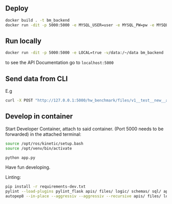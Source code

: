 ## Deploy
```bash
docker build . -t bm_backend
docker run -dit -p 5000:5000 -e MYSQL_USER=user -e MYSQL_PW=pw -e MYSQL_URL=url -e MYSQL_DB=db bm_backend
```

## Run locally
```bash
docker run -dit -p 5000:5000 -e LOCAL=true -v/data:/~/data bm_backend
```

to see the API Documentation go to `localhost:5000`

## Send data from CLI
E.g
```bash
curl -X POST "http://127.0.0.1:5000/hw_benchmark/files/v1__test__new__autobot14__1589916105" -F "meta={\"bot_type\":\"DB18p4\",\"battery_type\":\"Old Alu\",\"release\":\"master19\"}" -H  "accept: application/json" -H  "Content-Type: multipart/form-data" -F "sd_card_json=@sd_speed.json" -F "latencies_bag=@meas_01/master19_autobot14_01.bag"  -F "meta_json=@meta.json"
```


## Develop in container
Start Developer Container, attach to said container. (Port 5000 needs to be forwarded)
in the attached terminal:
```bash
source /opt/ros/kinetic/setup.bash
source /opt/venv/bin/activate

python app.py
```
Have fun developing.

Linting:

```bash
pip install -r requirements-dev.txt
pylint --load-plugins pylint_flask apis/ files/ logic/ schemas/ sql/ app.py
autopep8 --in-place --aggressiv --aggressiv --recursive apis/ files/ logic/ schemas/ sql/ app.py
```

